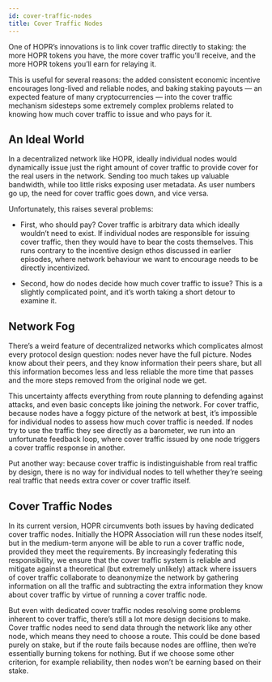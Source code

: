 ```yaml
---
id: cover-traffic-nodes
title: Cover Traffic Nodes
---
```


One of HOPR’s innovations is to link cover traffic directly to staking: the more HOPR tokens you have, the more cover traffic you’ll receive, and the more HOPR tokens you’ll earn for relaying it.

This is useful for several reasons: the added consistent economic incentive encourages long-lived and reliable nodes, and baking staking payouts — an expected feature of many cryptocurrencies — into the cover traffic mechanism sidesteps some extremely complex problems related to knowing how much cover traffic to issue and who pays for it.

## An Ideal World

In a decentralized network like HOPR, ideally individual nodes would dynamically issue just the right amount of cover traffic to provide cover for the real users in the network. Sending too much takes up valuable bandwidth, while too little risks exposing user metadata. As user numbers go up, the need for cover traffic goes down, and vice versa.

Unfortunately, this raises several problems:

- First, who should pay? Cover traffic is arbitrary data which ideally wouldn’t need to exist. If individual nodes are responsible for issuing cover traffic, then they would have to bear the costs themselves. This runs contrary to the incentive design ethos discussed in earlier episodes, where network behaviour we want to encourage needs to be directly incentivized.

- Second, how do nodes decide how much cover traffic to issue? This is a slightly complicated point, and it’s worth taking a short detour to examine it.

## Network Fog

There’s a weird feature of decentralized networks which complicates almost every protocol design question: nodes never have the full picture. Nodes know about their peers, and they know information their peers share, but all this information becomes less and less reliable the more time that passes and the more steps removed from the original node we get.

This uncertainty affects everything from route planning to defending against attacks, and even basic concepts like joining the network. For cover traffic, because nodes have a foggy picture of the network at best, it’s impossible for individual nodes to assess how much cover traffic is needed. If nodes try to use the traffic they see directly as a barometer, we run into an unfortunate feedback loop, where cover traffic issued by one node triggers a cover traffic response in another.

Put another way: because cover traffic is indistinguishable from real traffic by design, there is no way for individual nodes to tell whether they’re seeing real traffic that needs extra cover or cover traffic itself.

## Cover Traffic Nodes

In its current version, HOPR circumvents both issues by having dedicated cover traffic nodes. Initially the HOPR Association will run these nodes itself, but in the medium-term anyone will be able to run a cover traffic node, provided they meet the requirements. By increasingly federating this responsibility, we ensure that the cover traffic system is reliable and mitigate against a theoretical (but extremely unlikely) attack where issuers of cover traffic collaborate to deanonymize the network by gathering information on all the traffic and subtracting the extra information they know about cover traffic by virtue of running a cover traffic node.

But even with dedicated cover traffic nodes resolving some problems inherent to cover traffic, there’s still a lot more design decisions to make. Cover traffic nodes need to send data through the network like any other node, which means they need to choose a route. This could be done based purely on stake, but if the route fails because nodes are offline, then we’re essentially burning tokens for nothing. But if we choose some other criterion, for example reliability, then nodes won’t be earning based on their stake.
